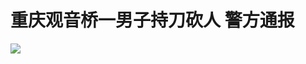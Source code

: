 # 重庆观音桥一男子持刀砍人 警方通报

![](https://inews.gtimg.com/news_bt/OspU8HMhKhaENgPMnL8VBVnBw8hVQH49NcAzhVnGExF1QAA/1000)

